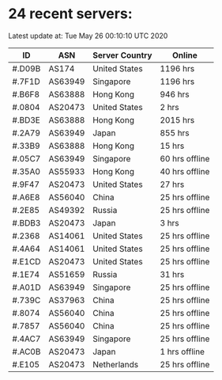 # 24 recent servers:

Latest update at: Tue May 26 00:10:10 UTC 2020

| ID | ASN | Server Country | Online |
| -- | --- | -------------- | ------ |
| #.D09B | AS174 | United States | 1196 hrs |
| #.7F1D | AS63949 | Singapore | 1196 hrs |
| #.B6F8 | AS63888 | Hong Kong | 946 hrs |
| #.0804 | AS20473 | United States | 2 hrs |
| #.BD3E | AS63888 | Hong Kong | 2015 hrs |
| #.2A79 | AS63949 | Japan | 855 hrs |
| #.33B9 | AS63888 | Hong Kong | 15 hrs |
| #.05C7 | AS63949 | Singapore | 60 hrs offline |
| #.35A0 | AS55933 | Hong Kong | 40 hrs offline |
| #.9F47 | AS20473 | United States | 27 hrs |
| #.A6E8 | AS56040 | China | 25 hrs offline |
| #.2E85 | AS49392 | Russia | 25 hrs offline |
| #.BDB3 | AS20473 | Japan | 3 hrs |
| #.2368 | AS14061 | United States | 25 hrs offline |
| #.4A64 | AS14061 | United States | 25 hrs offline |
| #.E1CD | AS20473 | United States | 25 hrs offline |
| #.1E74 | AS51659 | Russia | 31 hrs |
| #.A01D | AS63949 | Singapore | 25 hrs offline |
| #.739C | AS37963 | China | 25 hrs offline |
| #.8074 | AS56040 | China | 25 hrs offline |
| #.7857 | AS56040 | China | 25 hrs offline |
| #.4AC7 | AS63949 | Singapore | 25 hrs offline |
| #.AC0B | AS20473 | Japan | 1 hrs offline |
| #.E105 | AS20473 | Netherlands | 25 hrs offline |

